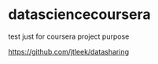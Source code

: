 # datasciencecoursera
test just for coursera project purpose


https://github.com/jtleek/datasharing
